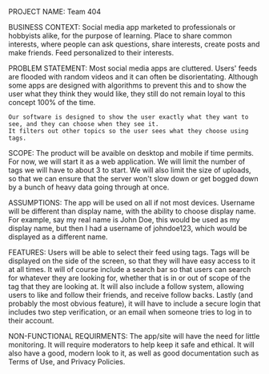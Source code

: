 PROJECT NAME:
	Team 404

BUSINESS CONTEXT:
	Social media app marketed to professionals or hobbyists alike, for the purpose of learning.
	Place to share common interests, where people can ask questions, share interests, create posts and make friends.
	Feed personalized to their interests.

PROBLEM STATEMENT:
	Most social media apps are cluttered. Users' feeds are flooded with random videos and it can often be disorientating.
	Although some apps are designed with algorithms to prevent this and to show the user what they think they would like,
	they still do not remain loyal to this concept 100% of the time.
	
	Our software is designed to show the user exactly what they want to see, and they can choose when they see it.
	It filters out other topics so the user sees what they choose using tags.
	
SCOPE:
	The product will be avaible on desktop and mobile if time permits. For now, we will start it as a web application. We will limit the number of tags we will have to about 3 to start. We will also limit the size of uploads, so that we can ensure that the server won't slow down or get bogged down by a bunch of heavy data going through at once.

ASSUMPTIONS:
	The app will be used on all if not most devices. Username will be different than display name, with the ability to choose display name. For example, say my real name is John Doe, this would be used as my display name, but then I had a username of johndoe123, which would be displayed as a different name.  

FEATURES:
	Users will be able to select their feed using tags. Tags will be displayed on the side of the screen, so that they will have easy access to it at all times. It will of course include a search bar so that users can search for whatever they are looking for, whether that is in or out of scope of the tag that they are looking at. It will also include a follow system, allowing users to like and follow their friends, and receive follow backs. Lastly (and probably the most obvious feature), it will have to include a secure login that includes two step verification, or an email when someone tries to log in to their account.

NON-FUNCTIONAL REQUIRMENTS:
    The app/site will have the need for little monitoring. It will require moderators to help keep it safe and ethical. It will also have a good, modern look to it, as well as good documentation such as Terms of Use, and Privacy Policies.
